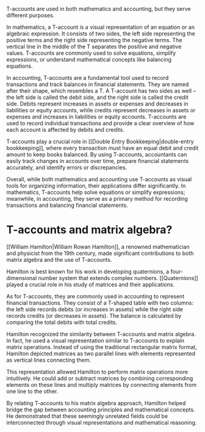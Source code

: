 
T-accounts are used in both mathematics and accounting, but they serve different purposes.

In mathematics, a T-account is a visual representation of an equation or an algebraic expression. It consists of two sides, the left side representing the positive terms and the right side representing the negative terms. The vertical line in the middle of the T separates the positive and negative values. T-accounts are commonly used to solve equations, simplify expressions, or understand mathematical concepts like balancing equations.

In accounting, T-accounts are a fundamental tool used to record transactions and track balances in financial statements. They are named after their shape, which resembles a T. A T-account has two sides as well – the left side is called the debit side, and the right side is called the credit side. Debits represent increases in assets or expenses and decreases in liabilities or equity accounts, while credits represent decreases in assets or expenses and increases in liabilities or equity accounts. T-accounts are used to record individual transactions and provide a clear overview of how each account is affected by debits and credits.

T-accounts play a crucial role in [[Double Entry Bookkeeping|double-entry bookkeeping]], where every transaction must have an equal debit and credit amount to keep books balanced. By using T-accounts, accountants can easily track changes in accounts over time, prepare financial statements accurately, and identify errors or discrepancies.

Overall, while both mathematics and accounting use T-accounts as visual tools for organizing information, their applications differ significantly. In mathematics, T-accounts help solve equations or simplify expressions; meanwhile, in accounting, they serve as a primary method for recording transactions and balancing financial statements.

# T-accounts and matrix algebra?

[[William Hamilton|William Rowan Hamilton]], a renowned mathematician and physicist from the 19th century, made significant contributions to both matrix algebra and the use of T-accounts.

Hamilton is best known for his work in developing quaternions, a four-dimensional number system that extends complex numbers. [[Quaternions]] played a crucial role in his study of matrices and their applications.

As for T-accounts, they are commonly used in accounting to represent financial transactions. They consist of a T-shaped table with two columns: the left side records debits (or increases in assets) while the right side records credits (or decreases in assets). The balance is calculated by comparing the total debits with total credits.

Hamilton recognized the similarity between T-accounts and matrix algebra. In fact, he used a visual representation similar to T-accounts to explain matrix operations. Instead of using the traditional rectangular matrix format, Hamilton depicted matrices as two parallel lines with elements represented as vertical lines connecting them.

This representation allowed Hamilton to perform matrix operations more intuitively. He could add or subtract matrices by combining corresponding elements on these lines and multiply matrices by connecting elements from one line to the other.

By relating T-accounts to his matrix algebra approach, Hamilton helped bridge the gap between accounting principles and mathematical concepts. He demonstrated that these seemingly unrelated fields could be interconnected through visual representations and mathematical reasoning.